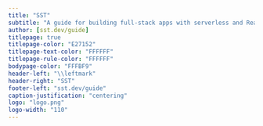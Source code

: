 ```yaml
---
title: "SST"
subtitle: "A guide for building full-stack apps with serverless and React"
author: [sst.dev/guide]
titlepage: true
titlepage-color: "E27152"
titlepage-text-color: "FFFFFF"
titlepage-rule-color: "FFFFFF"
bodypage-color: "FFFBF9"
header-left: "\\leftmark"
header-right: "SST"
footer-left: "sst.dev/guide"
caption-justification: "centering"
logo: "logo.png"
logo-width: "110"
---
```

